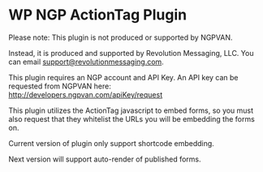 # WP NGP ActionTag Plugin

Please note: This plugin is not produced or supported by NGPVAN.

Instead, it is produced and supported by Revolution Messaging, LLC.
You can email support@revolutionmessaging.com.

This plugin requires an NGP account and API Key. An API key can be requested from NGPVAN here: http://developers.ngpvan.com/apiKey/request

This plugin utilizes the ActionTag javascript to embed forms, so you must also request that they whitelist the URLs you will be embedding the forms on.

Current version of plugin only support shortcode embedding.

Next version will support auto-render of published forms.
